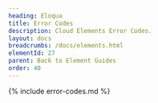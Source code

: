```yaml
---
heading: Eloqua
title: Error Codes
description: Cloud Elements Error Codes.
layout: docs
breadcrumbs: /docs/elements.html
elementId: 27
parent: Back to Element Guides
order: 40
---
```


{% include error-codes.md %}
